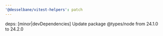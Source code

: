 ```yaml
---
'@desselbane/vitest-helpers': patch
---
```


deps: [minor|devDependencies] Update package @types/node from 24.1.0 to 24.2.0
